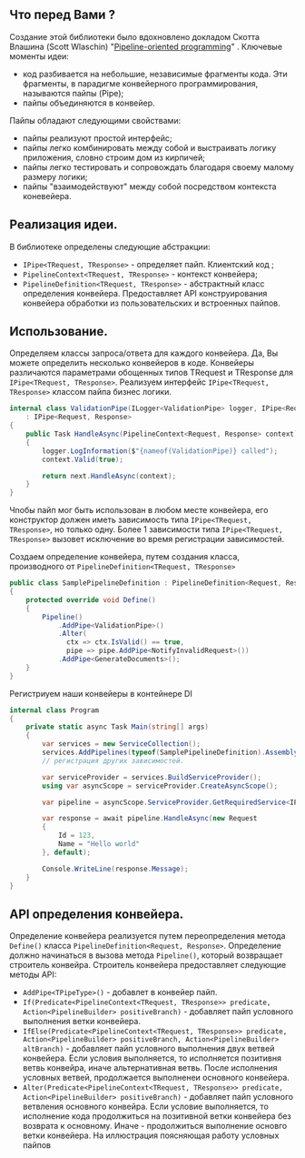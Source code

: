 ## Что перед Вами ?
Создание этой библиотеки было вдохновлено докладом Скотта Влашина (Scott Wlaschin) "[Pipeline-oriented programming](https://www.youtube.com/watch?v=ipceTuJlw-M)" .
Ключевые моменты идеи:
- код разбивается на небольшие, независимые фрагменты кода. Эти фрагменты, в парадигме конвейерного программирования, называются пайпы (Pipe);
- пайпы объединяются в конвейер.

Пайпы обладают следующими свойствами:
- пайпы реализуют простой интерфейс;
- пайпы легко комбинировать между собой и выстраивать логику приложения, словно строим дом из кирпичей;
- пайпы легко тестировать и сопровождать благодаря своему малому размеру логики;
- пайпы "взаимодействуют" между собой посредством контекста коневейера.
  
## Реализация идеи.
В библиотеке определены следующие абстракции:
- `IPipe<TRequest, TResponse>` - определяет пайп. Клиентский код ;
- `PipelineContext<TRequest, TResponse>` - контекст конвейера;
- `PipelineDefinition<TRequest, TResponse>` - абстрактный класс определения конвейера. Предоставляет API конструирования конвейера обработки из пользовательских и встроенных пайпов.

## Использование.
Определяем классы запроса/ответа для каждого конвейера. Да, Вы можете определить несколько конвейеров в коде. Конвейеры различаются параметрами обощенных типов TRequest и TResponse для `IPipe<TRequest, TResponse>`.
Реализуем интерфейс `IPipe<TRequest, TResponse>` классом пайпа бизнес логики. 
```csharp
internal class ValidationPipe(ILogger<ValidationPipe> logger, IPipe<Request, Response> next) 
    : IPipe<Request, Response>
{
    public Task HandleAsync(PipelineContext<Request, Response> context)
    {
        logger.LogInformation($"{nameof(ValidationPipe)} called");
        context.Valid(true);

        return next.HandleAsync(context);
    }
}
```
Чnобы пайп мог быть использован в любом месте конвейера, его конструктор должен иметь зависимость типа `IPipe<TRequest, TResponse>`, но только одну. Более 1 зависимости типа `IPipe<TRequest, TResponse>` вызовет исключение во время регистрации зависимостей.

Создаем определение конвейера, путем создания класса, производного от `PipelineDefinition<TRequest, TResponse>`
```csharp
public class SamplePipelineDefinition : PipelineDefinition<Request, Response>
{
    protected override void Define()
    {
        Pipeline()
            .AddPipe<ValidationPipe>()
            .Alter(
              ctx => ctx.IsValid() == true,
              pipe => pipe.AddPipe<NotifyInvalidRequest>())
            .AddPipe<GenerateDocuments>();
    }
}
```
Регистриуем наши конвейеры в контейнере DI
```csharp
internal class Program
{
    private static async Task Main(string[] args)
    {
        var services = new ServiceCollection();
        services.AddPipelines(typeof(SamplePipelineDefinition).Assembly); // один вызов регистриует все конвейеры в сборке.
        // регистрация других зависимостей.

        var serviceProvider = services.BuildServiceProvider();
        using var asyncScope = serviceProvider.CreateAsyncScope();

        var pipeline = asyncScope.ServiceProvider.GetRequiredService<IPipeline<Request, Response>>();

        var response = await pipeline.HandleAsync(new Request 
        { 
            Id = 123,
            Name = "Hello world"
        }, default);

        Console.WriteLine(response.Message);
    }
}
```

## API определения конвейера.
Определение конвейера реализуется путем переопределения метода `Define()` класса `PipelineDefinition<Request, Response>`. Определение должно начинаться в вызова метода `Pipeline()`, который возвращает строитель конвейра. Строитель конвейера предоставляет следующие методы API:
- `AddPipe<TPipeType>()` - добавлет в конвейер пайп.
- `If(Predicate<PipelineContext<TRequest, TResponse>> predicate, Action<PipelineBuilder> positiveBranch)` - добавляет пайп условного выполнения ветки конвейера.
- `IfElse(Predicate<PipelineContext<TRequest, TResponse>> predicate,
      Action<PipelineBuilder> positiveBranch,
      Action<PipelineBuilder> altBranch)` - добавляет пайп условного выполнения двух ветвей конвейера. Если условия выполняется, то исполняется позитивня ветвь конвейра, иначе альтернативная ветвь. После исполнения условных ветвей, продолжается выполненеи основного конвейера.
- `Alter(Predicate<PipelineContext<TRequest, TResponse>> predicate,
        Action<PipelineBuilder> positiveBranch)`  - добавляет пайп условного ветвления основного конвейра. Если условие выполняется, то исполнение кода продолжиться на позитивной ветки конвейера без возврата к основному. Иначе - продолжиться выполнение основго ветки конвейера.
На иллюстрация поясняющая работу условных пайпов

